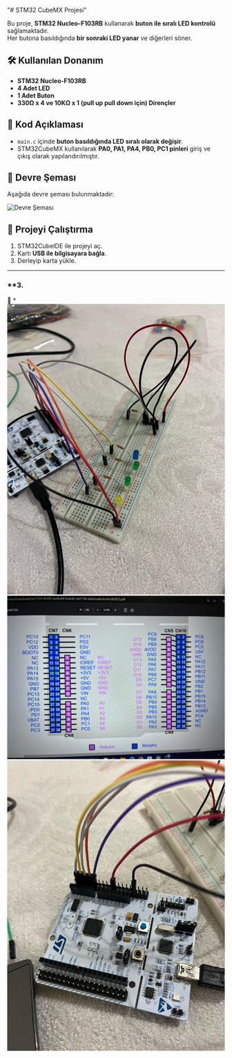 "# STM32 CubeMX Projesi" 

Bu proje, **STM32 Nucleo-F103RB** kullanarak **buton ile sıralı LED kontrolü** sağlamaktadır.  
Her butona basıldığında **bir sonraki LED yanar** ve diğerleri söner.

## 🛠 Kullanılan Donanım
- **STM32 Nucleo-F103RB**
- **4 Adet LED**
- **1 Adet Buton**
- **330Ω x 4 ve 10KΩ x 1 (pull up pull down için) Dirençler**

## 📜 Kod Açıklaması
- `main.c` içinde **buton basıldığında LED sıralı olarak değişir**.
- STM32CubeMX kullanılarak **PA0, PA1, PA4, PB0, PC1 pinleri** giriş ve çıkış olarak yapılandırılmıştır.

## 📸 Devre Şeması
Aşağıda devre şeması bulunmaktadır:

![Devre Şeması](ledResim/devreSeması.jpeg)

## 🚀 Projeyi Çalıştırma
1. STM32CubeIDE ile projeyi aç.
2. Kartı **USB ile bilgisayara bağla**.
3. Derleyip karta yükle.

---

### **3.  
📌 *
![Devre](ledResim/devre.jpeg)
![bacaklar](ledResim/pınKodu.jpeg)
![Stm](ledResim/stm32F103RB.jpeg)
